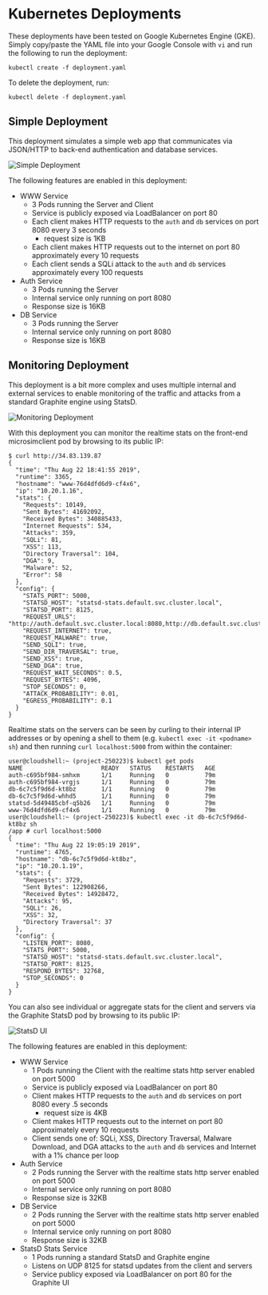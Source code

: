 # Kubernetes Deployments

These deployments have been tested on Google Kubernetes Engine (GKE). Simply copy/paste the YAML file into your Google Console with `vi` and run the following to run the deployment:

```
kubectl create -f deployment.yaml
```

To  delete the deployment, run:

```
kubectl delete -f deployment.yaml
```

## Simple Deployment

This deployment simulates a simple web app that communicates via JSON/HTTP to back-end authentication and database services.

![Simple Deployment](https://github.com/kellyjonbrazil/microsim/blob/master/k8s_deployments/images/simple.png)

The following features are enabled in this deployment:

- WWW Service
    - 3 Pods running the Server and Client
    - Service is publicly exposed via LoadBalancer on port 80
    - Each client makes HTTP requests to the `auth` and `db` services on port 8080 every 3 seconds
        - request size is 1KB
    - Each client makes HTTP requests out to the internet on port 80 approximately every 10 requests
    - Each client sends a SQLi attack to the `auth` and `db` services approximately every 100 requests
- Auth Service
    - 3 Pods running the Server
    - Internal service only running on port 8080
    - Response size is 16KB
- DB Service
    - 3 Pods running the Server
    - Internal service only running on port 8080
    - Response size is 16KB

## Monitoring Deployment

This deployment is a bit more complex and uses multiple internal and external services to enable monitoring of the traffic and attacks from a standard Graphite engine using StatsD.

![Monitoring Deployment](https://github.com/kellyjonbrazil/microsim/blob/master/k8s_deployments/images/monitoring.png)

With this deployment you can monitor the realtime stats on the front-end microsimclient pod by browsing to its public IP:

```
$ curl http://34.83.139.87
{
  "time": "Thu Aug 22 18:41:55 2019",
  "runtime": 3365,
  "hostname": "www-76d4dfd6d9-cf4x6",
  "ip": "10.20.1.16",
  "stats": {
    "Requests": 10149,
    "Sent Bytes": 41692092,
    "Received Bytes": 340885433,
    "Internet Requests": 534,
    "Attacks": 359,
    "SQLi": 81,
    "XSS": 113,
    "Directory Traversal": 104,
    "DGA": 9,
    "Malware": 52,
    "Error": 58
  },
  "config": {
    "STATS_PORT": 5000,
    "STATSD_HOST": "statsd-stats.default.svc.cluster.local",
    "STATSD_PORT": 8125,
    "REQUEST_URLS": "http://auth.default.svc.cluster.local:8080,http://db.default.svc.cluster.local:8080",
    "REQUEST_INTERNET": true,
    "REQUEST_MALWARE": true,
    "SEND_SQLI": true,
    "SEND_DIR_TRAVERSAL": true,
    "SEND_XSS": true,
    "SEND_DGA": true,
    "REQUEST_WAIT_SECONDS": 0.5,
    "REQUEST_BYTES": 4096,
    "STOP_SECONDS": 0,
    "ATTACK_PROBABILITY": 0.01,
    "EGRESS_PROBABILITY": 0.1
  }
}
```

Realtime stats on the servers can be seen by curling to their internal IP addresses or by opening a shell to them (e.g. `kubectl exec -it <podname> sh`) and then running `curl localhost:5000` from within the container:

```
user@cloudshell:~ (project-250223)$ kubectl get pods
NAME                      READY   STATUS    RESTARTS   AGE
auth-c695bf984-smhxm      1/1     Running   0          79m
auth-c695bf984-vrgjs      1/1     Running   0          79m
db-6c7c5f9d6d-kt8bz       1/1     Running   0          79m
db-6c7c5f9d6d-whhd5       1/1     Running   0          79m
statsd-5d49485cbf-q5b26   1/1     Running   0          79m
www-76d4dfd6d9-cf4x6      1/1     Running   0          79m
user@cloudshell:~ (project-250223)$ kubectl exec -it db-6c7c5f9d6d-kt8bz sh
/app # curl localhost:5000
{
  "time": "Thu Aug 22 19:05:19 2019",
  "runtime": 4765,
  "hostname": "db-6c7c5f9d6d-kt8bz",
  "ip": "10.20.1.19",
  "stats": {
    "Requests": 3729,
    "Sent Bytes": 122908266,
    "Received Bytes": 14928472,
    "Attacks": 95,
    "SQLi": 26,
    "XSS": 32,
    "Directory Traversal": 37
  },
  "config": {
    "LISTEN_PORT": 8080,
    "STATS_PORT": 5000,
    "STATSD_HOST": "statsd-stats.default.svc.cluster.local",
    "STATSD_PORT": 8125,
    "RESPOND_BYTES": 32768,
    "STOP_SECONDS": 0
  }
}
```

You can also see individual or aggregate stats for the client and servers via the Graphite StatsD pod by browsing to its public IP:

![StatsD UI](https://github.com/kellyjonbrazil/microsim/blob/master/k8s_deployments/images/graphite.png)

The following features are enabled in this deployment:

- WWW Service
    - 1 Pods running the Client with the realtime stats http server enabled on port 5000
    - Service is publicly exposed via LoadBalancer on port 80
    - Client makes HTTP requests to the `auth` and `db` services on port 8080 every .5 seconds
        - request size is 4KB
    - Client makes HTTP requests out to the internet on port 80 approximately every 10 requests
    - Client sends one of: SQLi, XSS, Directory Traversal, Malware Download, and DGA attacks to the `auth` and `db` services and Internet with a 1% chance per loop
- Auth Service
    - 2 Pods running the Server with the realtime stats http server enabled on port 5000
    - Internal service only running on port 8080
    - Response size is 32KB
- DB Service
    - 2 Pods running the Server with the realtime stats http server enabled on port 5000
    - Internal service only running on port 8080
    - Response size is 32KB
- StatsD Stats Service
    - 1 Pods running a standard StatsD and Graphite engine
    - Listens on UDP 8125 for statsd updates from the client and servers
    - Service publicy exposed via LoadBalancer on port 80 for the Graphite UI
